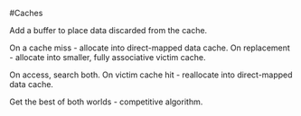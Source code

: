 #Caches 

Add a buffer to place data discarded from the cache.

On a cache miss - allocate into direct-mapped data cache.
On replacement - allocate into smaller, fully associative victim cache.

On access, search both.
On victim cache hit - reallocate into direct-mapped data cache.

Get the best of both worlds - competitive algorithm.
